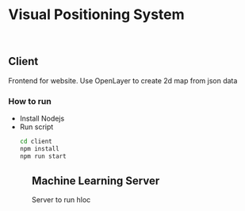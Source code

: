 # Visual Positioning System
<br>

## Client
Frontend for website. Use OpenLayer to create 2d map from json data
### How to run
<ul>
<li> Install Nodejs
<li> Run script

``` bash
cd client
npm install 
npm run start
```

<ul>


## Machine Learning Server
Server to run hloc
